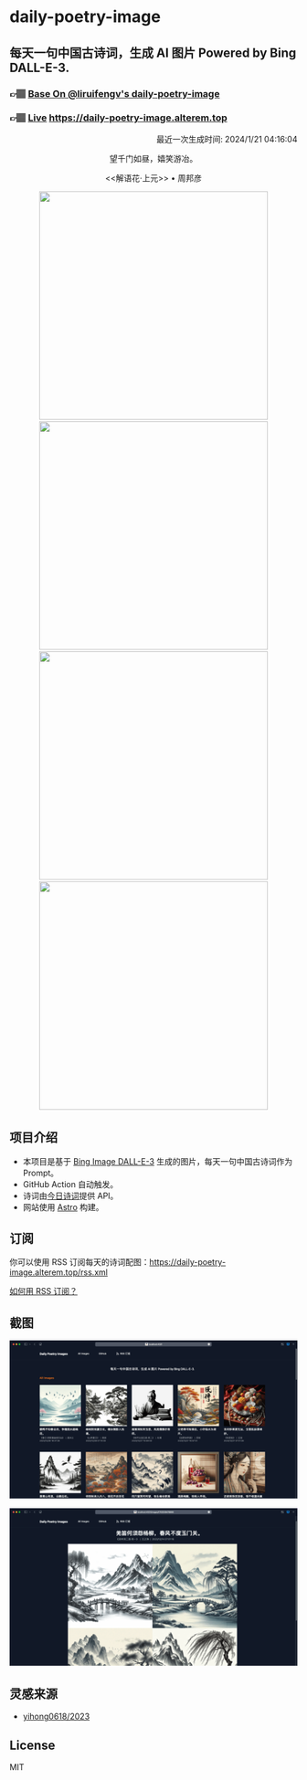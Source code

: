 
# daily-poetry-image

## 每天一句中国古诗词，生成 AI 图片 Powered by Bing DALL-E-3.

### 👉🏽 [Base On @liruifengv's daily-poetry-image](https://github.com/liruifengv/daily-poetry-image)

### 👉🏽 [Live](https://daily-poetry-image.alterem.top/) https://daily-poetry-image.alterem.top

<p align="right">
  最近一次生成时间: 2024/1/21 04:16:04
</p>
<p align="center">
望千门如昼，嬉笑游冶。
</p>
<p align="center">
<<解语花·上元>> • 周邦彦
</p>
<p align="center">
<img src="https://tse1.mm.bing.net/th/id/OIG.DUaK_9lP5xmR3XoQYXVJ" height="400" width="400" />
<img src="https://tse2.mm.bing.net/th/id/OIG.TDcntS4WmwGjzwQcNTlu" height="400" width="400" />
<img src="https://tse2.mm.bing.net/th/id/OIG.eRmRFWi7WIFCgiwl2H.A" height="400" width="400" />
<img src="https://tse3.mm.bing.net/th/id/OIG.UOjS8f6eDVfd1s5.KwDD" height="400" width="400" />
</p>

## 项目介绍

-   本项目是基于 [Bing Image DALL-E-3](https://www.bing.com/images/create) 生成的图片，每天一句中国古诗词作为 Prompt。
-   GitHub Action 自动触发。
-   诗词由[今日诗词](https://www.jinrishici.com/)提供 API。
-   网站使用 [Astro](https://astro.build) 构建。

## 订阅

你可以使用 RSS 订阅每天的诗词配图：https://daily-poetry-image.alterem.top/rss.xml

[如何用 RSS 订阅？](https://zhuanlan.zhihu.com/p/55026716)

## 截图

![图片列表](./screenshots/Snipaste_2023-12-28_21-00-26.png)

![图片详情](./screenshots/Snipaste_2023-12-28_21-00-53.png)

## 灵感来源

-   [yihong0618/2023](https://github.com/yihong0618/2023)

## License

MIT
